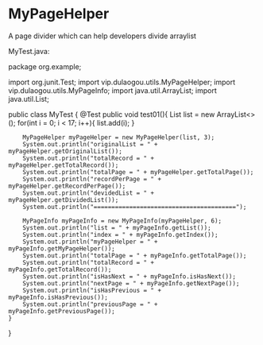 # MyPageHelper
A page divider which can help developers divide arraylist

MyTest.java:

package org.example;

import org.junit.Test;
import vip.dulaogou.utils.MyPageHelper;
import vip.dulaogou.utils.MyPageInfo;
import java.util.ArrayList;
import java.util.List;

public class MyTest {
    @Test
    public void test01(){
        List<Integer> list = new ArrayList<>();
        for(int i = 0; i < 17; i++){
            list.add(i);
        }

        MyPageHelper myPageHelper = new MyPageHelper(list, 3);
        System.out.println("originalList = " + myPageHelper.getOriginalList());
        System.out.println("totalRecord = " + myPageHelper.getTotalRecord());
        System.out.println("totalPage = " + myPageHelper.getTotalPage());
        System.out.println("recordPerPage = " + myPageHelper.getRecordPerPage());
        System.out.println("devidedList = " + myPageHelper.getDividedList());
        System.out.println("========================================");

        MyPageInfo myPageInfo = new MyPageInfo(myPageHelper, 6);
        System.out.println("list = " + myPageInfo.getList());
        System.out.println("index = " + myPageInfo.getIndex());
        System.out.println("myPageHelper = " + myPageInfo.getMyPageHelper());
        System.out.println("totalPage = " + myPageInfo.getTotalPage());
        System.out.println("totalRecord = " + myPageInfo.getTotalRecord());
        System.out.println("isHasNext = " + myPageInfo.isHasNext());
        System.out.println("nextPage = " + myPageInfo.getNextPage());
        System.out.println("isHasPrevious = " + myPageInfo.isHasPrevious());
        System.out.println("previousPage = " + myPageInfo.getPreviousPage());
    }
}
